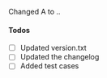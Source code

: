 Changed A to .. 

#### Todos
 - [ ] Updated version.txt
 - [ ] Updated the changelog
 - [ ] Added test cases
